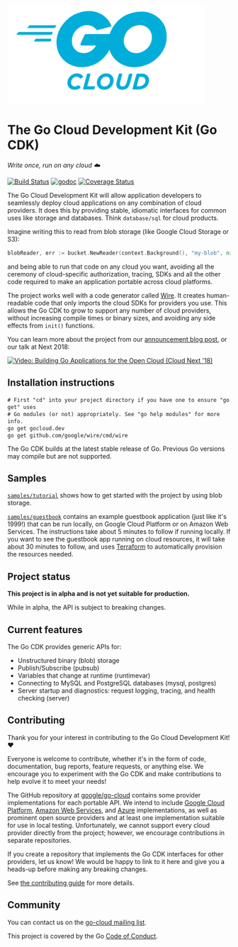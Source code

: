 <img src="logo-gopherblue.png" alt="" width="448" height="221">

# The Go Cloud Development Kit (Go CDK)

_Write once, run on any cloud ☁️_

[![Build Status](https://travis-ci.com/google/go-cloud.svg?branch=master)][travis]
[![godoc](https://godoc.org/github.com/google/go-cloud?status.svg)][godoc]
[![Coverage Status](https://coveralls.io/repos/github/google/go-cloud/badge.svg?branch=master)](https://coveralls.io/github/google/go-cloud?branch=master)

The Go Cloud Development Kit will allow application developers to seamlessly
deploy cloud applications on any combination of cloud providers. It does this by
providing stable, idiomatic interfaces for common uses like storage and
databases. Think `database/sql` for cloud products.

Imagine writing this to read from blob storage (like Google Cloud Storage or
S3):

```go
blobReader, err := bucket.NewReader(context.Background(), "my-blob", nil)
```

and being able to run that code on any cloud you want, avoiding all the ceremony
of cloud-specific authorization, tracing, SDKs and all the other code required
to make an application portable across cloud platforms.

The project works well with a code generator called
[Wire](https://github.com/google/wire/blob/master/README.md). It creates
human-readable code that only imports the cloud SDKs for providers you use. This
allows the Go CDK to grow to support any number of cloud providers, without
increasing compile times or binary sizes, and avoiding any side effects from
`init()` functions.

You can learn more about the project from our [announcement blog post][], or our
talk at Next 2018:

[![Video: Building Go Applications for the Open Cloud (Cloud Next '18)](https://img.youtube.com/vi/_2ZwhvIkgek/0.jpg)][video]

[announcement blog post]: https://blog.golang.org/go-cloud
[godoc]: https://godoc.org/github.com/google/go-cloud
[travis]: https://travis-ci.com/google/go-cloud
[video]: https://www.youtube.com/watch?v=_2ZwhvIkgek

## Installation instructions

```shell
# First "cd" into your project directory if you have one to ensure "go get" uses
# Go modules (or not) appropriately. See "go help modules" for more info.
go get gocloud.dev
go get github.com/google/wire/cmd/wire
```

The Go CDK builds at the latest stable release of Go. Previous Go versions may
compile but are not supported.

## Samples

[`samples/tutorial`][tutorial] shows how to get started with the project by
using blob storage.

[`samples/guestbook`][guestbook] contains an example guestbook application (just
like it's 1999!) that can be run locally, on Google Cloud Platform or on Amazon
Web Services. The instructions take about 5 minutes to follow if running
locally. If you want to see the guestbook app running on cloud resources, it
will take about 30 minutes to follow, and uses [Terraform](http://terraform.io)
to automatically provision the resources needed.

[tutorial]: https://github.com/google/go-cloud/tree/master/samples/tutorial
[guestbook]: https://github.com/google/go-cloud/tree/master/samples/guestbook
[gcmsg]: https://github.com/google/go-cloud/tree/master/pubsub/samples/gcmsg

## Project status

**This project is in alpha and is not yet suitable for production.**

While in alpha, the API is subject to breaking changes.

## Current features

The Go CDK provides generic APIs for:

*   Unstructured binary (blob) storage
*   Publish/Subscribe (pubsub)
*   Variables that change at runtime (runtimevar)
*   Connecting to MySQL and PostgreSQL databases (mysql, postgres)
*   Server startup and diagnostics: request logging, tracing, and health
    checking (server)

## Contributing

Thank you for your interest in contributing to the Go Cloud Development
Kit! :heart:

Everyone is welcome to contribute, whether it's in the form of code,
documentation, bug reports, feature requests, or anything else. We encourage you
to experiment with the Go CDK and make contributions to help evolve it to meet
your needs!

The GitHub repository at [google/go-cloud][go-cloud] contains some provider
implementations for each portable API. We intend to include
[Google Cloud Platform][gcp], [Amazon Web Services][aws], and [Azure][azure]
implementations, as well as prominent open source providers and at least one
implementation suitable for use in local testing. Unfortunately, we cannot
support every cloud provider directly from the project; however, we encourage
contributions in separate repositories.

If you create a repository that implements the Go CDK interfaces for other
providers, let us know! We would be happy to link to it here and give you a
heads-up before making any breaking changes.

See [the contributing guide](./CONTRIBUTING.md) for more details.

[go-cloud]: https://github.com/google/go-cloud
[gcp]: http://cloud.google.com
[aws]: http://aws.amazon.com
[azure]: https://azure.microsoft.com/

## Community

You can contact us on the [go-cloud mailing list][].

This project is covered by the Go [Code of Conduct][].

[Code of Conduct]: ./CODE_OF_CONDUCT.md
[go-cloud mailing list]: https://groups.google.com/forum/#!forum/go-cloud
